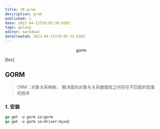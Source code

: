 ```yaml
---
title: 38.grom
description: grom
published: 1
date: 2023-04-21T10:05:39.636Z
tags: golang
editor: markdown
dateCreated: 2023-04-21T10:05:32.630Z
---
```


<center>gorm</center>



[toc]



## GORM

> ORM：对象关系映射， 解决面向对象与关系数据库之间存在不匹配的现象的技术



### 1. 安装

```go
go get -u gorm.io/gorm
go get -u gorm.io/driver/mysql
```

